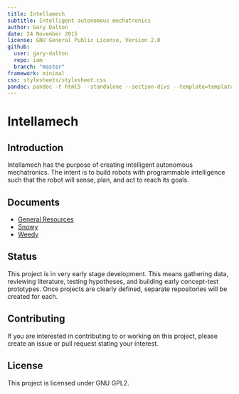 ```yaml
---
title: Intellamech
subtitle: Intelligent autonomous mechatronics
author: Gary Dalton
date: 24 November 2015
license: GNU General Public License, Version 2.0
github:
  user: gary-dalton
  repo: iam
  branch: "master"
framework: minimal
css: stylesheets/stylesheet.css
pandoc: pandoc -t html5 --standalone --section-divs --template=template_github.html index.md -o index.html
---
```


# Intellamech

## Introduction

Intellamech has the purpose of creating intelligent autonomous mechatronics.
The intent is to build robots with programmable intelligence such that the robot
will sense, plan, and act to reach its goals.

## Documents

- [General Resources](docs/general_resources)
- [Snowy](docs/snowy)
- [Weedy](docs/weedy)

## Status

This project is in very early stage development. This means gathering data,
reviewing literature, testing hypotheses, and building early concept-test
prototypes. Once projects are clearly defined, separate repositories will be
created for each.

## Contributing

If you are interested in contributing to or working on this project, please
create an issue or pull request stating your interest.

## License

This project is licensed under GNU GPL2.

